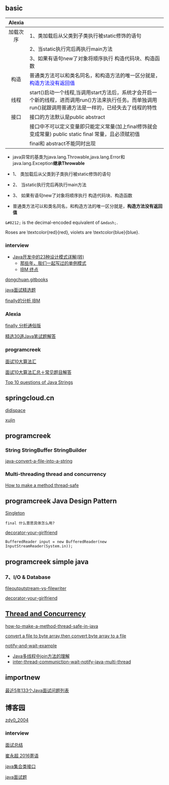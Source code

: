 ## basic

| Alexia  |   |   
|:-:|---|
|  加载次序 | 1、类加载后从父类到子类执行被static修饰的语句 |   
|   | 2、当static执行完后再执行main方法 |   
|   | 3、如果有语句new了对象将顺序执行 构造代码块、构造函数 |  
|  构造 | 普通类方法可以和类名同名，和构造方法的唯一区分就是，<span style="color:blue">构造方法没有返回值</span> |  
|  线程 | start()启动一个线程,当调用start方法后，系统才会开启一个新的线程，进而调用run()方法来执行任务。而单独调用run()就跟调用普通方法是一样的，已经失去了线程的特性 |
|  接口 | 接口的方法默认是public abstract |
|   | 接口中不可以定义变量即只能定义常量(加上final修饰就会变成常量) public static final 常量，且必须赋初值 |
|   | final和 abstract不能同时出现 |


*	java异常的基类为java.lang.Throwable,java.lang.Error和java.lang.Exception**继承Throwable**

*	1、 类加载后从父类到子类执行被static修饰的语句
* 	2、 当static执行完后再执行main方法
*  3、 如果有语句new了对象将顺序执行 构造代码块、构造函数
*  普通类方法可以和类名同名，和构造方法的唯一区分就是，**构造方法没有返回值**

<p><code>&amp;#8212;</code> is the decimal-encoded
equivalent of <code>&amp;mdash;</code>.</p>

Roses are \textcolor{red}{red}, violets are \textcolor{blue}{blue}.


### interview



*	[Java开发中的23种设计模式详解(转)]([Java开发中的23种设计模式详解(转)](http://www.cnblogs.com/maowang1991/archive/2013/04/15/3023236.html))
	*  [那些年，我们一起写过的单例模式
](http://geek.csdn.net/news/detail/186671)
	*	[IBM 终点](http://blog.csdn.net/zhangerqing/article/details/8763583)


[dongchuan.gitbooks](https://dongchuan.gitbooks.io/java-interview-question/java/sleep_and_wait.html)

[java面试精选题](http://www.cnblogs.com/hnlshzx/p/3491587.html)

[finally的分析 IBM](https://www.ibm.com/developerworks/cn/java/j-lo-finally/)

### Alexia

[finally 分析通俗版](http://www.cnblogs.com/lanxuezaipiao/p/3440471.html)

[精选30道Java笔试题解答](http://www.cnblogs.com/lanxuezaipiao/p/3371224.html#3612102)

### programcreek

[面试10大算法汇](http://www.programcreek.com/2012/11/top-10-algorithms-for-coding-interview/)

[面试10大算法汇总＋常见题目解答](http://www.programcreek.com/2012/12/面试10大算法汇总＋常见题目解答/)

[Top 10 questions of Java Strings](http://www.programcreek.com/2013/09/top-10-faqs-of-java-strings/)

## springcloud.cn

[didispace](http://blog.didispace.com/)

[xujin](http://blog.xujin.org)

## programcreek

### String StringBuffer StringBuilder

[java-convert-a-file-into-a-string](http://www.programcreek.com/2011/11/java-convert-a-file-into-a-string/)

### Multi-threading thread and concurrency

[How to make a method thread-safe ](http://www.programcreek.com/2014/02/how-to-make-a-method-thread-safe-in-java/)

## programcreek Java Design Pattern

[Singleton](http://www.programcreek.com/2011/07/java-design-pattern-singleton/)

	final 什么意思具体怎么用?

[decorator-your-girlfriend](http://www.programcreek.com/2012/05/java-design-pattern-decorator-decorate-your-girlfriend/)

	BufferedReader input = new BufferedReader(new InputStreamReader(System.in));


## programcreek simple java

### 7、I/O & Database

[fileoutputstream-vs-filewriter](http://www.programcreek.com/2011/03/fileoutputstream-vs-filewriter/)

[decorator-your-girlfriend](http://www.programcreek.com/2012/05/java-design-pattern-decorator-decorate-your-girlfriend/)

## [Thread and Concurrency](http://www.programcreek.com/java-threads/)

[how-to-make-a-method-thread-safe-in-java](http://www.programcreek.com/2014/02/how-to-make-a-method-thread-safe-in-java/)

[convert a file to byte array,then convert byte array to a file](http://www.programcreek.com/2009/02/java-convert-a-file-to-byte-array-then-convert-byte-array-to-a-file/)

[notify-and-wait-example](http://www.programcreek.com/2009/02/notify-and-wait-example/)

*	[Java多线程中join方法的理解](http://uule.iteye.com/blog/1101994)
* [inter-thread-communiction-wait-notify-java-multi-thread](http://netjs.blogspot.com/2015/07/inter-thread-communiction-wait-notify-java-multi-thread.html)



## importnew

[最近5年133个Java面试问题列表](http://www.importnew.com/17232.html)

## 博客园

[zdy0_2004](http://www.voidcn.com/blog/zdy0_2004/article/p-6407997.html)


### interview

[面试总结](http://www.voidcn.com/blog/zdy0_2004/article/p-6494594.html)

[崔永超 2016寄语](http://blog.didispace.com/kai-pian-wo-de-2015/)

[java集合类接口](https://github.com/CarpenterLee/JavaLambdaInternals/blob/master/3-Lambda%20and%20Collections.md)

[java面试题](http://www.voidcn.com/blog/zdy0_2004/article/p-6407997.html)
